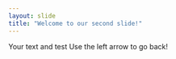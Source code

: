 ```yaml
---
layout: slide
title: "Welcome to our second slide!"
---
```

Your text and test
Use the left arrow to go back!
